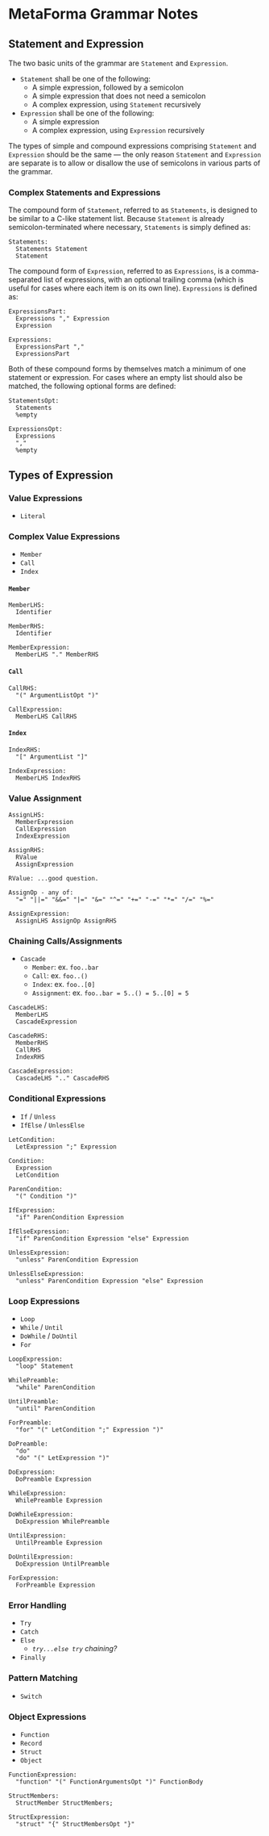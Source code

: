 # MetaForma Grammar Notes

## Statement and Expression

The two basic units of the grammar are `Statement` and `Expression`.


* `Statement` shall be one of the following:
  * A simple expression, followed by a semicolon
  * A simple expression that does not need a semicolon
  * A complex expression, using `Statement` recursively
* `Expression` shall be one of the following:
  * A simple expression
  * A complex expression, using `Expression` recursively

The types of simple and compound expressions comprising `Statement` and
`Expression` should be the same &mdash; the only reason `Statement` and
`Expression` are separate is to allow or disallow the use of semicolons in
various parts of the grammar.

### Complex Statements and Expressions

The compound form of `Statement`, referred to as `Statements`, is designed to be
similar to a C-like statement list.  Because `Statement` is already
semicolon-terminated where necessary, `Statements` is simply defined as:

```
Statements:
  Statements Statement
  Statement
```

The compound form of `Expression`, referred to as `Expressions`, is a
comma-separated list of expressions, with an optional trailing comma (which is
useful for cases where each item is on its own line).  `Expressions` is defined
as:

```
ExpressionsPart:
  Expressions "," Expression
  Expression

Expressions:
  ExpressionsPart ","
  ExpressionsPart
```

Both of these compound forms by themselves match a minimum of one statement or
expression.  For cases where an empty list should also be matched, the following
optional forms are defined:

```
StatementsOpt:
  Statements
  %empty

ExpressionsOpt:
  Expressions
  ","
  %empty
```

## Types of Expression

### Value Expressions

* `Literal`

### Complex Value Expressions

* `Member`
* `Call`
* `Index`

#### `Member`

```
MemberLHS:
  Identifier

MemberRHS:
  Identifier

MemberExpression:
  MemberLHS "." MemberRHS
```

#### `Call`

```
CallRHS:
  "(" ArgumentListOpt ")"

CallExpression:
  MemberLHS CallRHS
```

#### `Index`

```
IndexRHS:
  "[" ArgumentList "]"

IndexExpression:
  MemberLHS IndexRHS
```

### Value Assignment

```
AssignLHS:
  MemberExpression
  CallExpression
  IndexExpression

AssignRHS:
  RValue
  AssignExpression

RValue: ...good question.

AssignOp - any of:
  "=" "||=" "&&=" "|=" "&=" "^=" "+=" "-=" "*=" "/=" "%="

AssignExpression:
  AssignLHS AssignOp AssignRHS
```

###  Chaining Calls/Assignments

* `Cascade`
  * `Member`: ex. `foo..bar`
  * `Call`: ex. `foo..()`
  * `Index`: ex. `foo..[0]`
  * `Assignment`: ex. `foo..bar = 5..() = 5..[0] = 5`

```
CascadeLHS:
  MemberLHS
  CascadeExpression

CascadeRHS:
  MemberRHS
  CallRHS
  IndexRHS

CascadeExpression:
  CascadeLHS ".." CascadeRHS
```

### Conditional Expressions

* `If` / `Unless`
* `IfElse` / `UnlessElse`

```
LetCondition:
  LetExpression ";" Expression

Condition:
  Expression
  LetCondition

ParenCondition:
  "(" Condition ")"

IfExpression:
  "if" ParenCondition Expression

IfElseExpression:
  "if" ParenCondition Expression "else" Expression

UnlessExpression:
  "unless" ParenCondition Expression

UnlessElseExpression:
  "unless" ParenCondition Expression "else" Expression
```

### Loop Expressions

* `Loop`
* `While` / `Until`
* `DoWhile` / `DoUntil`
* `For`

```
LoopExpression:
  "loop" Statement

WhilePreamble:
  "while" ParenCondition

UntilPreamble:
  "until" ParenCondition

ForPreamble:
  "for" "(" LetCondition ";" Expression ")"

DoPreamble:
  "do"
  "do" "(" LetExpression ")"

DoExpression:
  DoPreamble Expression

WhileExpression:
  WhilePreamble Expression

DoWhileExpression:
  DoExpression WhilePreamble

UntilExpression:
  UntilPreamble Expression

DoUntilExpression:
  DoExpression UntilPreamble

ForExpression:
  ForPreamble Expression
```

### Error Handling

* `Try`
* `Catch`
* `Else`
  * *`try...else try` chaining?*
* `Finally`

### Pattern Matching

* `Switch`

### Object Expressions

* `Function`
* `Record`
* `Struct`
* `Object`

```
FunctionExpression:
  "function" "(" FunctionArgumentsOpt ")" FunctionBody

StructMembers:
  StructMember StructMembers;

StructExpression:
  "struct" "{" StructMembersOpt "}"
```
